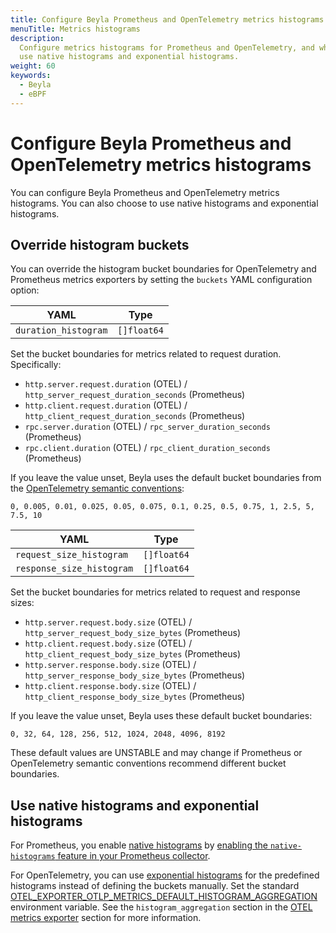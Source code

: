 ```yaml
---
title: Configure Beyla Prometheus and OpenTelemetry metrics histograms
menuTitle: Metrics histograms
description:
  Configure metrics histograms for Prometheus and OpenTelemetry, and whether to
  use native histograms and exponential histograms.
weight: 60
keywords:
  - Beyla
  - eBPF
---
```


# Configure Beyla Prometheus and OpenTelemetry metrics histograms

You can configure Beyla Prometheus and OpenTelemetry metrics histograms. You can
also choose to use native histograms and exponential histograms.

## Override histogram buckets

You can override the histogram bucket boundaries for OpenTelemetry and
Prometheus metrics exporters by setting the `buckets` YAML configuration option:

| YAML                 | Type        |
| -------------------- | ----------- |
| `duration_histogram` | `[]float64` |

Set the bucket boundaries for metrics related to request duration. Specifically:

- `http.server.request.duration` (OTEL) / `http_server_request_duration_seconds`
  (Prometheus)
- `http.client.request.duration` (OTEL) / `http_client_request_duration_seconds`
  (Prometheus)
- `rpc.server.duration` (OTEL) / `rpc_server_duration_seconds` (Prometheus)
- `rpc.client.duration` (OTEL) / `rpc_client_duration_seconds` (Prometheus)

If you leave the value unset, Beyla uses the default bucket boundaries from the
[OpenTelemetry semantic conventions](https://github.com/open-telemetry/opentelemetry-specification/blob/main/specification/metrics/semantic_conventions/http-metrics.md):

```
0, 0.005, 0.01, 0.025, 0.05, 0.075, 0.1, 0.25, 0.5, 0.75, 1, 2.5, 5, 7.5, 10
```

| YAML                      | Type        |
| ------------------------- | ----------- |
| `request_size_histogram`  | `[]float64` |
| `response_size_histogram` | `[]float64` |

Set the bucket boundaries for metrics related to request and response sizes:

- `http.server.request.body.size` (OTEL) / `http_server_request_body_size_bytes`
  (Prometheus)
- `http.client.request.body.size` (OTEL) / `http_client_request_body_size_bytes`
  (Prometheus)
- `http.server.response.body.size` (OTEL) /
  `http_server_response_body_size_bytes` (Prometheus)
- `http.client.response.body.size` (OTEL) /
  `http_client_response_body_size_bytes` (Prometheus)

If you leave the value unset, Beyla uses these default bucket boundaries:

```
0, 32, 64, 128, 256, 512, 1024, 2048, 4096, 8192
```

These default values are UNSTABLE and may change if Prometheus or OpenTelemetry
semantic conventions recommend different bucket boundaries.

## Use native histograms and exponential histograms

For Prometheus, you enable
[native histograms](https://prometheus.io/docs/concepts/metric_types/#histogram)
by
[enabling the `native-histograms` feature in your Prometheus collector](https://prometheus.io/docs/prometheus/latest/feature_flags/#native-histograms).

For OpenTelemetry, you can use
[exponential histograms](https://opentelemetry.io/docs/specs/otel/metrics/data-model/#exponentialhistogram)
for the predefined histograms instead of defining the buckets manually. Set the
standard
[OTEL_EXPORTER_OTLP_METRICS_DEFAULT_HISTOGRAM_AGGREGATION](https://opentelemetry.io/docs/specs/otel/metrics/sdk_exporters/otlp/#additional-configuration)
environment variable. See the `histogram_aggregation` section in the
[OTEL metrics exporter](../export-data/) section for more information.
